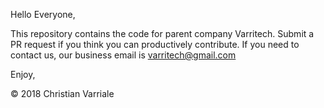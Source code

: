 Hello Everyone,

This repository contains the code for parent company Varritech. Submit a PR request if you think you can productively contribute. If you need to contact us, our business email is varritech@gmail.com

Enjoy,

© 2018 Christian Varriale
